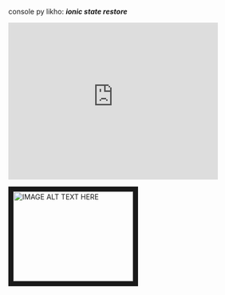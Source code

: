 console py likho: ***ionic state restore***



<iframe width="420" height="315" src="https://www.youtube.com/embed/kVSIX14Irqc" frameborder="0" allowfullscreen></iframe>




<a href="http://www.youtube.com/watch?feature=player_embedded&v=kVSIX14Irqc
" target="_blank"><img src="http://img.youtube.com/vi/kVSIX14Irqc/0.jpg" 
alt="IMAGE ALT TEXT HERE" width="240" height="180" border="10" /></a>
